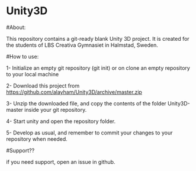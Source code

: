 # Unity3D

#About:

This repository contains a git-ready blank Unity 3D project. It is created for the students of LBS Creativa Gymnasiet in Halmstad, Sweden.

#How to use:

1- Initialize an empty git repository (git init) or on clone an empty repository to your local machine

2- Download this project from https://github.com/alayham/Unity3D/archive/master.zip

3- Unzip the downloaded file, and copy the contents of the folder Unity3D-master inside your git repository.

4- Start unity and open the repository folder.

5- Develop as usual, and remember to commit your changes to your repository when needed.

#Support??

if you need support, open an issue in github.
